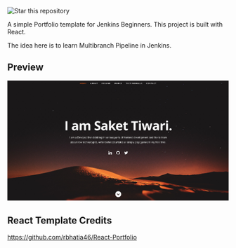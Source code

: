 ![Star this repository](https://img.shields.io/github/stars/saket-iiitR/React-Portfolio?style=social)


A simple Portfolio template for Jenkins Beginners. This project is built with React. 

The idea here is to learn Multibranch Pipeline in Jenkins.

## Preview
![Preview](src/images/portfolio.png)

## React Template Credits
https://github.com/rbhatia46/React-Portfolio